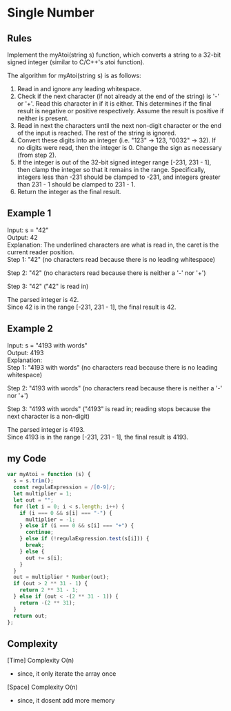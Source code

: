 # Single Number

## Rules

Implement the myAtoi(string s) function, which converts a string to a 32-bit signed integer (similar to C/C++'s atoi function).

The algorithm for myAtoi(string s) is as follows:

1. Read in and ignore any leading whitespace.
2. Check if the next character (if not already at the end of the string) is '-' or '+'. Read this character in if it is either. This determines if the final result is negative or positive respectively. Assume the result is positive if neither is present.
3. Read in next the characters until the next non-digit character or the end of the input is reached. The rest of the string is ignored.
4. Convert these digits into an integer (i.e. "123" -> 123, "0032" -> 32). If no digits were read, then the integer is 0. Change the sign as necessary (from step 2).
5. If the integer is out of the 32-bit signed integer range [-231, 231 - 1], then clamp the integer so that it remains in the range. Specifically, integers less than -231 should be clamped to -231, and integers greater than 231 - 1 should be clamped to 231 - 1.
6. Return the integer as the final result.

## Example 1

Input: s = "42"<br>
Output: 42<br>
Explanation: The underlined characters are what is read in, the caret is the current reader position.<br>
Step 1: "42" (no characters read because there is no leading whitespace)<br>

Step 2: "42" (no characters read because there is neither a '-' nor '+')<br>

Step 3: "42" ("42" is read in)<br>

The parsed integer is 42.<br>
Since 42 is in the range [-231, 231 - 1], the final result is 42.<br>

## Example 2

Input: s = "4193 with words"<br>
Output: 4193<br>
Explanation:<br>
Step 1: "4193 with words" (no characters read because there is no leading whitespace)<br>

Step 2: "4193 with words" (no characters read because there is neither a '-' nor '+')<br>

Step 3: "4193 with words" ("4193" is read in; reading stops because the next character is a non-digit)<br>

The parsed integer is 4193.<br>
Since 4193 is in the range [-231, 231 - 1], the final result is 4193.<br>

## my Code

```javascript
var myAtoi = function (s) {
  s = s.trim();
  const regulaExpression = /[0-9]/;
  let multiplier = 1;
  let out = "";
  for (let i = 0; i < s.length; i++) {
    if (i === 0 && s[i] === "-") {
      multiplier = -1;
    } else if (i === 0 && s[i] === "+") {
      continue;
    } else if (!regulaExpression.test(s[i])) {
      break;
    } else {
      out += s[i];
    }
  }
  out = multiplier * Number(out);
  if (out > 2 ** 31 - 1) {
    return 2 ** 31 - 1;
  } else if (out < -(2 ** 31 - 1)) {
    return -(2 ** 31);
  }
  return out;
};
```

## Complexity

[Time] Complexity O(n)

- since, it only iterate the array once

[Space] Complexity O(n)

- since, it dosent add more memory
